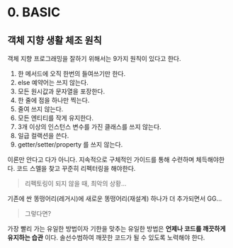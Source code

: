 # 0. BASIC

## 객체 지향 생활 체조 원칙
객체 지향 프로그래밍을 잘하기 위해서는 9가지 원칙이 있다고 한다.

1. 한 메서드에 오직 한번의 들여쓰기만 한다.
2. else 예약어는 쓰지 않는다.
3. 모든 원시값과 문자열을 포장한다.
4. 한 줄에 점을 하나만 찍는다.
5. 줄여 쓰지 않는다.
6. 모든 엔티티를 작게 유지한다.
7. 3개 이상의 인스턴스 변수를 가진 클래스를 쓰지 않는다.
8. 일급 컬랙션을 쓴다.
9. getter/setter/property 를 쓰지 않는다.

이론만 안다고 다가 아니다. 지속적으로 구체적인 가이드를 통해 수련하며 체득해야한다. 코드 스멜을 찾고 꾸준히 리펙터링을 해야한다.

> 리펙토링이 되지 않을 때, 최악의 상황... 
 
기존에 싼 똥떵어리(레거시)에 새로운 똥떵어리(재설계) 하나가 더 추가되면서 GG...

> 그렇다면?

가장 빨리 가는 유일한 방법이자 기한을 맞추는 유일한 방법은 **언제나 코드를 깨끗하게 유지하는 습관** 이다.
솔선수범하여 깨끗한 코드가 될 수 있도록 노력해야 한다.

